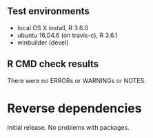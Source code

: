 ## Test environments
* local OS X install, R 3.6.0
* ubuntu 16.04.6 (on travis-c), R 3.6.1
* winbuilder (devel)

## R CMD check results

There were no ERRORs or WARNINGs or NOTES. 

# Reverse dependencies

Initial release. No problems with packages.



